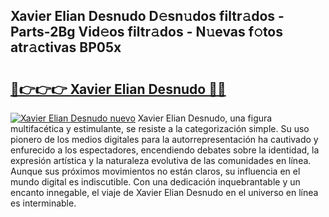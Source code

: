 ## Xavier Elian Desnudo D𝚎sn𝚞dos filtr𝚊dos - Parts-2Bg Vid𝚎os filtr𝚊dos - N𝚞evas f𝚘tos atr𝚊ctivas BP05x

# <h2><a href="http://mbd8e0.tromn.icu/?c=Xavier+Elian+Desnudo">🔗👉👉👉 Xavier Elian Desnudo 🔗🔗</a></h2>

[![Xavier Elian Desnudo nuevo](https://i.imgur.com/pEAQMta.gif)](http://mbd8e0.tromn.icu/?c=Xavier+Elian+Desnudo)
Xavier Elian Desnudo, una figura multifacética y estimulante, se resiste a la categorización simple. Su uso pionero de los medios digitales para la autorrepresentación ha cautivado y enfurecido a los espectadores, encendiendo debates sobre la identidad, la expresión artística y la naturaleza evolutiva de las comunidades en línea. Aunque sus próximos movimientos no están claros, su influencia en el mundo digital es indiscutible. Con una dedicación inquebrantable y un encanto innegable, el viaje de Xavier Elian Desnudo en el universo en línea es interminable.
